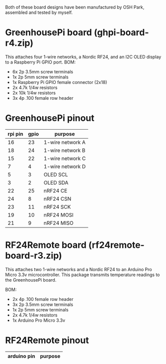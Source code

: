 Both of these board designs have been manufactured by OSH Park, assembled and tested by myself. 


# GreenhousePi board (ghpi-board-r4.zip) 
This attaches four 1-wire networks, a Nordic RF24, and an I2C OLED display to a Raspberry Pi GPIO port. 
BOM:
- 6x 2p 3.5mm screw terminals
- 1x 2p 5mm screw terminals
- 1x Raspberry Pi GPIO female connector (2x18)
- 2x 4.7k 1/4w resistors
- 2x 10k 1/4w resistors
- 3x 4p .100 female row header


# GreenhousePi pinout
| rpi pin | gpio | purpose |
| ------- | ---- | ------- |
| 16      | 23   | 1-wire network A |
| 18      | 24   | 1-wire network B |
| 15      | 22   | 1-wire network C |
| 7       | 4    | 1-wire network D |
| 5       | 3    | OLED SCL |
| 3       | 2    | OLED SDA |
| 22      | 25   | nRF24 CE |
| 24      | 8    | nRF24 CSN |
| 23      | 11   | nRF24 SCK |
| 19      | 10   | nRF24 MOSI |
| 21      | 9    | nRF24 MISO |


# RF24Remote board (rf24remote-board-r3.zip)
This attaches two 1-wire networks and a Nordic RF24 to an Arduino Pro Micro 3.3v microcontroller. This package transmits temperature readings to the GreenhousePi board. 

BOM:
- 2x 4p .100 female row header
- 3x 2p 3.5mm screw terminals
- 1x 2p 5mm screw terminals
- 2x 4.7k 1/4w resistors
- 1x Arduino Pro Micro 3.3v


# RF24Remote pinout
| arduino pin | purpose |
| ----------- | ------- |



